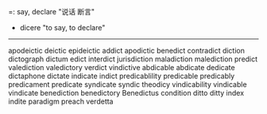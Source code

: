 =: say, declare "说话 断言"
- dicere "to say, to declare"

---
apodeictic
deictic
epideictic
addict
apodictic
benedict
contradict
diction
dictograph
dictum
edict
interdict
jurisdiction
maladiction
malediction
predict
valediction
valedictory
verdict
vindictive
abdicable
abdicate
dedicate
dictaphone
dictate
indicate
indict
predicablility
predicable
predicably
predicament
predicate
syndicate
syndic
theodicy
vindicability
vindicable
vindicate
benediction
benedictory
Benedictus
condition
ditto
ditty
index
indite
paradigm
preach
verdetta